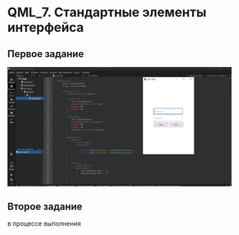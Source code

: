 # QML_7. Стандартные элементы интерфейса
## Первое задание
![Alt text](images/1.jpg)
## Второе задание
в процессе выполнения

